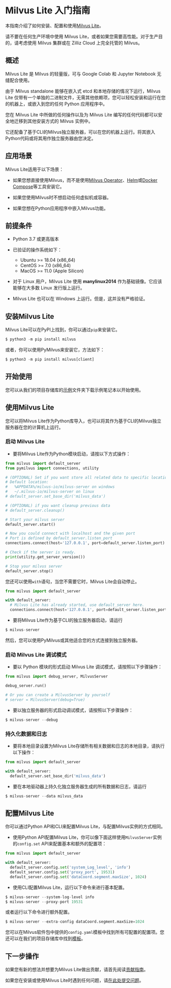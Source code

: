 Milvus Lite 入门指南
================

本指南介绍了如何安装、配置和使用[Milvus Lite](https://github.com/milvus-io/milvus-lite)。

请不要在任何生产环境中使用 Milvus Lite，或者如果您需要高性能。对于生产目的，请考虑使用 Milvus 集群或在 Zilliz Cloud 上完全托管的 Milvus。

概述
--

Milvus Lite 是 Milvus 的轻量版，可与 Google Colab 和 Jupyter Notebook 无缝配合使用。

由于 Milvus standalone 能够在嵌入式 etcd 和本地存储的情况下运行，Milvus Lite 仅带有一个单独的二进制文件，无需其他依赖项，您可以轻松安装和运行在您的机器上，或嵌入到您的任何 Python 应用程序中。

您在 Milvus Lite 中所做的任何操作以及为 Milvus Lite 编写的任何代码都可以安全地迁移到其他安装方式的 Milvus 实例中。

它还配备了基于CLI的Milvus独立服务器，可以在您的机器上运行。将其嵌入Python代码或将其用作独立服务器由您决定。

应用场景
----

Milvus Lite适用于以下场景：

* 如果您想直接使用Milvus，而不是使用[Milvus Operator](https://milvus.io/docs/install_standalone-operator.md)、[Helm](https://milvus.io/docs/install_standalone-helm.md)或[Docker Compose](https://milvus.io/docs/install_standalone-docker.md)等工具安装它。

* 如果您使用Milvus时不想启动任何虚拟机或容器。

* 如果您想在Python应用程序中嵌入Milvus功能。

前提条件
----

* Python 3.7 或更高版本

* 已验证的操作系统如下：

	+ Ubuntu >= 18.04 (x86_64)
	+ CentOS >= 7.0 (x86_64)
	+ MacOS >= 11.0 (Apple Silicon)

* 对于 Linux 用户，Milvus Lite 使用 **manylinux2014** 作为基础镜像。它应该能够在大多数 Linux 发行版上运行。

* Milvus Lite 也可以在 Windows 上运行。但是，这并没有严格验证。

安装Milvus Lite
-------------

Milvus Lite可以在PyPI上找到，你可以通过`pip`来安装它。

```python
$ python3 -m pip install milvus

```

或者，你可以使用PyMilvus来安装它，方法如下：

```python
$ python3 -m pip install milvus[client]

```

开始使用
----

您可以从我们的项目存储库的[示例](https://github.com/milvus-io/milvus-lite/tree/main/examples)文件夹下载示例笔记本以开始使用。

使用Milvus Lite
-------------

您可以将Milvus Lite作为Python库导入，也可以将其作为基于CLI的Milvus独立服务器在您的计算机上运行。

### 启动 Milvus Lite

* 要将Milvus Lite作为Python模块启动，请按以下方式操作：

```python
from milvus import default_server
from pymilvus import connections, utility

# (OPTIONAL) Set if you want store all related data to specific location
# Default location:
#   %APPDATA%/milvus-io/milvus-server on windows
#   ~/.milvus-io/milvus-server on linux
# default_server.set_base_dir('milvus_data')

# (OPTIONAL) if you want cleanup previous data
# default_server.cleanup()

# Start your milvus server
default_server.start()

# Now you could connect with localhost and the given port
# Port is defined by default_server.listen_port
connections.connect(host='127.0.0.1', port=default_server.listen_port)

# Check if the server is ready.
print(utility.get_server_version())

# Stop your milvus server
default_server.stop()

```

您还可以使用`with`语句，当您不需要它时，Milvus Lite会自动停止。

```python
from milvus import default_server

with default_server:
  # Milvus Lite has already started, use default_server here.
  connections.connect(host='127.0.0.1', port=default_server.listen_port)

```
* 要将Milvus Lite作为基于CLI的独立服务器启动，请运行

```python
$ milvus-server

```

然后，您可以使用PyMilvus或其他适合您的方式连接到独立服务器。

### 启动 Milvus Lite 调试模式

* 要以 Python 模块的形式启动 Milvus Lite 调试模式，请按照以下步骤操作：

```python
from milvus import debug_server, MilvusServer

debug_server.run()

# Or you can create a MilvusServer by yourself
# server = MilvusServer(debug=True)

```
* 要以独立服务器的形式启动调试模式，请按照以下步骤操作：

```python
$ milvus-server --debug

```

### 持久化数据和日志

* 要将本地目录设置为Milvus Lite存储所有相关数据和日志的本地目录，请执行以下操作：

```python
from milvus import default_server

with default_server:
  default_server.set_base_dir('milvus_data')

```
* 要在本地驱动器上持久化独立服务器生成的所有数据和日志，请运行

```python
$ milvus-server --data milvus_data

```

配置Milvus Lite
-------------

你可以通过Python API和CLI来配置Milvus Lite，与配置Milvus实例的方式相同。

* 使用Python API配置Milvus Lite，你可以像下面这样使用`MilvusServer`实例的`config.set` API来配置基本和额外的配置项：

```python
from milvus import default_server

with default_server:
  default_server.config.set('system_Log_level', 'info')
  default_server.config.set('proxy_port', 19531)
  default_server.config.set('dataCoord.segment.maxSize', 1024)

```
* 使用CLI配置Milvus Lite，运行以下命令来进行基本配置。

```python
$ milvus-server --system-log-level info
$ milvus-server --proxy-port 19531

```

或者运行以下命令进行额外配置。

```python
$ milvus-server --extra-config dataCoord.segment.maxSize=1024

```

您可以在Milvus软件包中提供的`config.yaml`模板中找到所有可配置的配置项。您还可以在我们的项目存储库中找到[模板](https://github.com/milvus-io/milvus-lite/blob/main/src/milvus/data/config.yaml.template)。

下一步操作
-----

如果您有新的想法并想要为Milvus Lite做出贡献，请首先阅读[贡献指南](https://github.com/milvus-io/milvus-lite/blob/main/CONTRIBUTING.md)。

如果您在安装或使用Milvus Lite时遇到任何问题，请[在此处提交问题](https://github.com/milvus-io/milvus-lite/issues/new)。


